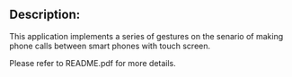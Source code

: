 <h2>Description:</h2>
<p>This application implements a series of gestures on the senario of making phone calls between smart phones with touch screen.</p>
<p>Please refer to README.pdf for more details.</p>
